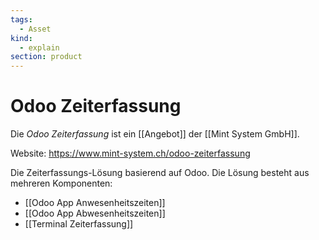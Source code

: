 ```yaml
---
tags:
  - Asset
kind:
  - explain
section: product
---
```


# Odoo Zeiterfassung

Die _Odoo Zeiterfassung_ ist ein [[Angebot]] der [[Mint System GmbH]].

Website: <https://www.mint-system.ch/odoo-zeiterfassung>

Die Zeiterfassungs-Lösung basierend auf Odoo. Die Lösung besteht aus mehreren Komponenten:

- [[Odoo App Anwesenheitszeiten]]
- [[Odoo App Abwesenheitszeiten]]
- [[Terminal Zeiterfassung]]
